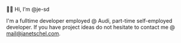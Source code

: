 👋🏼 Hi, I’m @je-sd

I'm a fulltime developer employed @ Audi, part-time self-employed developer. If you have project ideas do not hesitate to contact me @ mail@janetschel.com.
